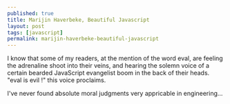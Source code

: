 ```yaml
---
published: true
title: Marijin Haverbeke, Beautiful Javascript
layout: post
tags: [javascript]
permalink: marijin-haverbeke-beautiful-javascript
---
```

I know that some of my readers, at the mention of the word eval, are feeling the adrenaline shoot into their veins, and hearing the solemn voice of a certain bearded JavaScript evangelist boom in the back of their heads. "eval is evil !" this voice proclaims.

I've never found absolute moral judgments very appricable in engineering...
